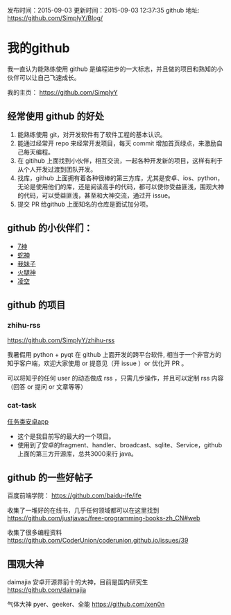 发布时间：2015-09-03
更新时间：2015-09-03 12:37:35
github 地址: https://github.com/SimplyY/Blog/
# 我的github
我一直认为能熟练使用 github 是编程进步的一大标志，并且做的项目和熟知的小伙伴可以让自己飞速成长。

我的主页： https://github.com/SimplyY

## 经常使用 github 的好处

1. 能熟练使用 git，对开发软件有了软件工程的基本认识。
2. 能通过经常开 repo 来经常开发项目，每天 commit 增加首页绿点，来激励自己每天编程。
3. 在 gitihub 上面找到小伙伴，相互交流，一起各种开发新的项目，这样有利于从个人开发过渡到团队开发。
4. 找库，github 上面拥有着各种很棒的第三方库，尤其是安卓、ios、python，无论是使用他们的库，还是阅读高手的代码，都可以使你受益匪浅，围观大神的代码，可以受益匪浅，甚至和大神交流，通过开 issue。
5. 提交 PR 给github 上面知名的仓库是面试加分项。

## github 的小伙伴们：
- [7神](https://github.com/7sDream)
- [蛇神](https://github.com/CodeFalling)
- [我妹子](https://github.com/putiwangsheng)
- [火腿神](https://github.com/semprathlon)
- [凌空](https://github.com/disoul)

## github 的项目

### zhihu-rss

https://github.com/SimplyY/zhihu-rss

我暑假用 python + pyqt 在 github 上面开发的跨平台软件, 相当于一个非官方的知乎客户端，欢迎大家使用 or 提意见（开 issue ）or 优化开 PR 。

可以将知乎的任何 user 的动态做成 rss ，只需几步操作，并且可以定制 rss 内容（回答 or 提问 or 文章等等）

### cat-task

[任务类安卓app](https://github.com/jnSimpler/KillExam)
- 这个是我目前写的最大的一个项目。
- 使用到了安卓的fragment、handler、broadcast、sqlite、Service，github 上面的第三方开源库，总共3000来行 java。

## github 的一些好帖子

百度前端学院： https://github.com/baidu-ife/ife

收集了一堆好的在线书，几乎任何领域都可以在这里找到 https://github.com/justjavac/free-programming-books-zh_CN#web

收集了很多编程资料 https://github.com/CoderUnion/coderunion.github.io/issues/39

## 围观大神
daimajia 安卓开源界前十的大神，目前是国内研究生 https://github.com/daimajia

气体大神 pyer、geeker、全能 https://github.com/xen0n
